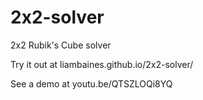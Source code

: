 # 2x2-solver
2x2 Rubik's Cube solver

Try it out at liambaines.github.io/2x2-solver/

See a demo at youtu.be/QTSZLOQi8YQ
